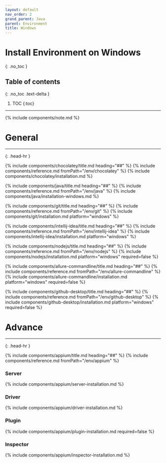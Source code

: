 ```yaml
---
layout: default
nav_order: 2
grand_parent: Java
parent: Environment
title: Windows
---
```


# Install Environment on Windows
{: .no_toc }

## Table of contents
{: .no_toc .text-delta }

1. TOC
{:toc}
---

{% include components/note.md %}

# General
<hr>{: .head-hr }

{% include components/chocolatey/title.md heading="##" %}
{% include components/reference.md fromPath="/env/chocolatey" %}
{% include components/chocolatey/installation.md %}

{% include components/java/title.md heading="##" %}
{% include components/reference.md fromPath="/env/java" %}
{% include components/java/installation-windows.md %}

{% include components/git/title.md heading="##" %}
{% include components/reference.md fromPath="/env/git" %}
{% include components/git/installation.md platform="windows" %}

{% include components/intellij-idea/title.md heading="##" %}
{% include components/reference.md fromPath="/env/intellij-idea" %}
{% include components/intellij-idea/installation.md platform="windows" %}

{% include components/nodejs/title.md heading="##" %}
{% include components/reference.md fromPath="/env/nodejs" %}
{% include components/nodejs/installation.md platform="windows" required=false %}

{% include components/allure-commandline/title.md heading="##" %}
{% include components/reference.md fromPath="/env/allure-commandline" %}
{% include components/allure-commandline/installation.md platform="windows" required=false %}

{% include components/github-desktop/title.md heading="##" %}
{% include components/reference.md fromPath="/env/github-desktop" %}
{% include components/github-desktop/installation.md platform="windows" required=false %}

# Advance
<hr>{: .head-hr }

{% include components/appium/title.md heading="##" %}
{% include components/reference.md fromPath="/env/appium" %}

### Server
{% include components/appium/server-installation.md %}

### Driver
{% include components/appium/driver-installation.md %}

### Plugin
{% include components/appium/plugin-installation.md required=false %}

### Inspector
{% include components/appium/inspector-installation.md %}
